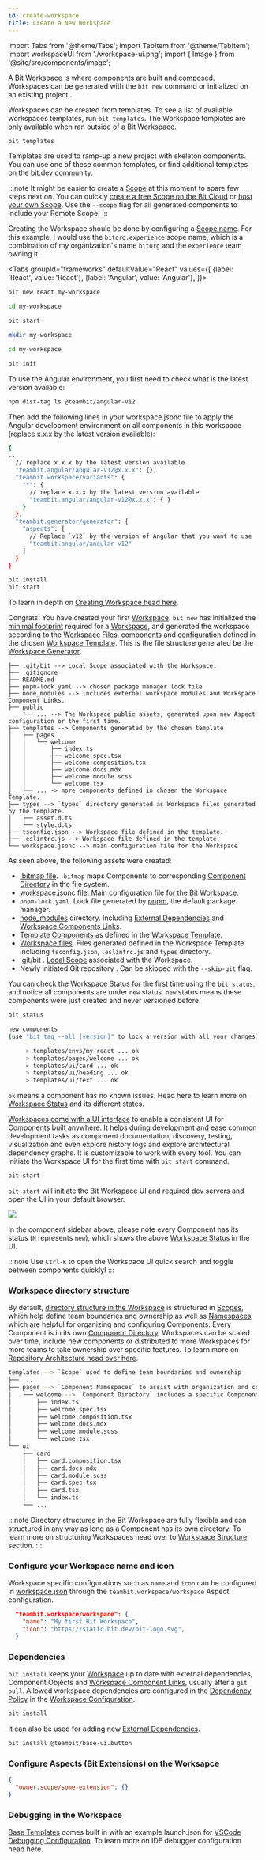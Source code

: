 ```yaml
---
id: create-workspace
title: Create a New Workspace
---
```


import Tabs from '@theme/Tabs';
import TabItem from '@theme/TabItem';
import workspaceUi from './workspace-ui.png';
import { Image } from '@site/src/components/image';

A Bit [Workspace](/workspace/overview) is where components are built and composed. Workspaces can be generated with the `bit new` command or initialized on an existing project <!--TODO [initialized on an existing project](/start-from-existing-project/init-workspace-on-existing-project/general-purpose) -->.

Workspaces can be created from templates. To see a list of available workspaces templates, run `bit templates`. The Workspace templates are only available when ran outside of a Bit Workspace.

```bash
bit templates
```

Templates are used to ramp-up a new project with skeleton components. You can use one of these common templates, or find additional templates on the [bit.dev community](https://bit.dev/templates).

:::note
It might be easier to create a [Scope](/scopes/overview) at this moment to spare few steps next on. You can quickly [create a free Scope on the Bit Cloud](https://bit.dev/create-scope) or [host your own Scope](/scopes/host-your-own-scope). Use the `--scope` flag for all generated components to include your Remote Scope.
:::

Creating the Workspace should be done by configuring a [Scope name](/scope/overview#scope-name). For this example, I would use the `bitorg.experience` scope name, which is a combination of my organization's name `bitorg` and the `experience` team owning it.

<Tabs
groupId="frameworks"
defaultValue="React"
values={[
{label: 'React', value: 'React'},
{label: 'Angular', value: 'Angular'},
]}>
<TabItem value="React">

```bash
bit new react my-workspace
```

```bash
cd my-workspace
```

```bash
bit start
```

  </TabItem>
  <TabItem value="Angular">

```bash
mkdir my-workspace
```

```bash
cd my-workspace
```

```bash
bit init
```

To use the Angular environment, you first need to check what is the latest version available:

```bash
npm dist-tag ls @teambit/angular-v12
```

Then add the following lines in your workspace.jsonc file to apply the Angular development environment on all components in this workspace (replace x.x.x by the latest version available):

```bash
{
...
  // replace x.x.x by the latest version available
  "teambit.angular/angular-v12@x.x.x": {},
  "teambit.workspace/variants": {
    "*": {
      // replace x.x.x by the latest version available
      "teambit.angular/angular-v12@x.x.x": { }
    }
  },
  "teambit.generator/generator": {
    "aspects": [
      // Replace `v12` by the version of Angular that you want to use
      "teambit.angular/angular-v12"
    ]
  }
}
```

```bash
bit install
bit start
```

  </TabItem>
</Tabs>

To learn in depth on [Creating Workspace head here](/workspace/creating-workspaces).

Congrats! You have created your first [Workspace](/workspace/overview). `bit new` has initialized the [minimal footprint](/workspace/initializing-workspaces#created-files) required for a [Workspace](/workspace/overview), and generated the workspace according to the [Workspace Files](/workspace/creating-workspaces#created-files), [components](/workspace/workspace-component) and [configuration](/workspace/workspace-configuration) defined in the chosen [Workspace Template](/workspace/workspace-templates).
This is the file structure generated be the [Workspace Generator](/workspace/overview).

```
├── .git/bit --> Local Scope associated with the Workspace.
├── .gitignore
├── README.md
├── pnpm-lock.yaml --> chosen package manager lock file
├── node_modules --> includes external workspace modules and Workspace Component Links.
├── public
    └── ... --> The Workspace public assets, generated upon new Aspect configuration or the first time.
├── templates --> Components generated by the chosen template
│   ├── pages
│   │   └── welcome
│   │       ├── index.ts
│   │       ├── welcome.spec.tsx
│   │       ├── welcome.composition.tsx
│   │       ├── welcome.docs.mdx
│   │       ├── welcome.module.scss
│   │       └── welcome.tsx
│   └── ... -> more components defined in chosen the Workspace Template.
├── types --> `types` directory generated as Workspace files generated by the template.
│   ├── asset.d.ts
│   └── style.d.ts
├── tsconfig.json --> Workspace file defined in the template.
├── .eslintrc.js --> Workspace file defined in the template.
└── workspace.jsonc --> main configuration file for the Workspace
```

As seen above, the following assets were created:

- [.bitmap file](/workspace/bitmap). `.bitmap` maps Components to corresponding [Component Directory](/workspace/component-directory) in the file system.
- [workspace.jsonc](/workspace/workspace-json) file. Main configuration file for the Bit Workspace.
- `pnpm-lock.yaml`. <!-- TODO [Lock file](/dependencies/lock-file) --> Lock file generated by [pnpm](/understanding-bit/package-managers#pnpm), the default package manager.
- [node_modules](/workspace/node-modules) directory. Including [External Dependencies](/dependencies/external-dependencies) and [Workspace Components Links](/workspace/component-link).
- [Template Components](/generator/template-components) as defined in the [Workspace Template](/generator/workspace-template).
- [Workspace files](/workspace/creating-workspaces#created-files). Files generated defined in the Workspace Template including `tsconfig.json`, `.eslintrc.js` and `types` directory.
- .git/bit <!-- TODO [.git/bit](/scopes/local-scope) -->. [Local Scope](/scope/overview#local-scope) associated with the Workspace.
- Newly initiated Git repository <!--TODO [Git repository](/) -->. Can be skipped with the `--skip-git` flag.

You can check the [Workspace Status](/workspace/workspace-status) for the first time using the `bit status`, and notice all components are under `new` status. `new` status means these components were just created and never versioned before.

```bash
bit status
```

```bash
new components
(use "bit tag --all [version]" to lock a version with all your changes)

     > templates/envs/my-react ... ok
     > templates/pages/welcome ... ok
     > templates/ui/card ... ok
     > templates/ui/heading ... ok
     > templates/ui/text ... ok
```

`ok` means a component has no known issues. Head here to learn more on [Workspace Status](/workspace/workspace-status) and its different states.

[Workspaces come with a UI interface](/workspace/workspace-ui) to enable a consistent UI for Components built anywhere. It helps during development and ease common development tasks as component documentation, discovery, testing, visualization and even explore history logs and explore architectural dependency graphs. It is customizable to work with every tool. You can initiate the Workspace UI for the first time with `bit start` command.

```bash
bit start
```

`bit start` will initiate the Bit Workspace UI and required dev servers <!-- TODO [required dev servers](/bundlers/dev-server) --> and open the UI in your default browser.

<Image src={workspaceUi} />

In the component sidebar above, please note every Component has its status (`N` represents `new`), which shows the above [Workspace Status](/workspace/workspace-status) in the UI.

:::note
Use `Ctrl-K` to open the Workspace UI quick search and toggle between components quickly!
:::

### Workspace directory structure

By default, [directory structure in the Workspace](/workspace/directory-structure) is structured in [Scopes](/scope/overview), which help define team boundaries and ownership as well as [Namespaces](/components/namespaces) which are helpful for organizing and configuring Components. Every Component is in its own [Component Directory](/workspace/component-directory). Workspaces can be scaled over time, include new components or distributed to more Workspaces for more teams to take ownership over specific features.
To learn more on [Repository Architecture head over here](/understanding-bit/repository-architecture/overview).

```bash
templates --> `Scope` used to define team boundaries and ownership
├── ...
├── pages --> `Component Namespaces` to assist with organization and configuration of components used
│   └── welcome --> `Component Directory` includes a specific Component implantation.
│       ├── index.ts
│       ├── welcome.spec.tsx
│       ├── welcome.composition.tsx
│       ├── welcome.docs.mdx
│       ├── welcome.module.scss
│       └── welcome.tsx
└── ui
    ├── card
    │   ├── card.composition.tsx
    │   ├── card.docs.mdx
    │   ├── card.module.scss
    │   ├── card.spec.tsx
    │   ├── card.tsx
    │   └── index.ts
    └── ...
```

:::note
Directory structures in the Bit Workspace are fully flexible and can structured in any way as long as a Component has its own directory. To learn more on structuring Workspaces head over to [Workspace Structure](/workspace/workspace-structure) section.
:::

### Configure your Workspace name and icon

Workspace specific configurations such as `name` and `icon` can be configured in [workspace.json](/workspace/workspace-json) through the `teambit.workspace/workspace` Aspect configuration.

```json
  "teambit.workspace/workspace": {
    "name": "My first Bit Workspace",
    "icon": "https://static.bit.dev/bit-logo.svg",
  }
```

### Dependencies

`bit install` keeps your [Workspace](/workspace/overview) up to date with external dependencies, Component Objects <!--TODO [Component Objects](/) --> and [Workspace Component Links](/workspace/component-link), usually after a `git pull`. Allowed workspace dependencies are configured in the [Dependency Policy](/dependencies/overview#dependency-policies) in the [Workspace Configuration](/workspace/workspace-configuration).

```bash
bit install
```

It can also be used for adding new [External Dependencies](/dependencies/external-dependencies).

```bash
bit install @teambit/base-ui.button
```

### Configure Aspects (Bit Extensions) on the Worksapce

```json
{
  "owner.scope/some-extension": {}
}
```

### Debugging in the Workspace

[Base Templates](/generator/workspace-template) comes built in with an example launch.json for [VSCode Debugging Configuration](https://code.visualstudio.com/docs/editor/debugging). To learn more on IDE debugger configuration head here.

<!--TODO Webstorm to be added here.
 -->
